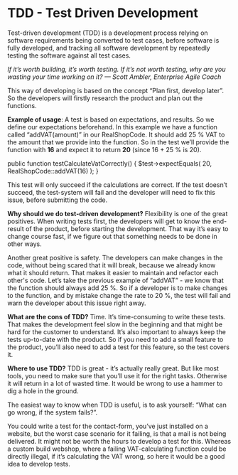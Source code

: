 # TDD - Test Driven Development

Test-driven development (TDD) is a development process relying on software requirements being converted to test cases, before software is fully developed, and tracking all software development by repeatedly testing the software against all test cases.

_If it’s worth building, it’s worth testing. If it’s not worth testing, why are you wasting your time working on it?
— Scott Ambler, Enterprise Agile Coach_

This way of developing is based on the concept “Plan first, develop later”. So the developers will firstly research the product and plan out the functions.  


**Example of usage**:
A test is based on expectations, and results. So we define our expectations beforehand. In this example we have a function called “addVAT(amount)” in our RealShopCode. It should add 25 % VAT to the amount that we provide into the function. 
So in the test we’ll provide the function with **16** and expect it to return **20** (since 16 + 25 % is 20).

public function testCalculateVatCorrectly()
{
    $test->expectEquals(
        20,
        RealShopCode::addVAT(16)
    );
}

This test will only succeed if the calculations are correct. If the test doesn’t succeed, the test-system will fail and the developer will need to fix this issue, before submitting the code.


**Why should we do test-driven development?**
Flexibility is one of the great positives. When writing tests first, the developers will get to know the end-result of the product, before starting the development. 
That way it’s easy to change course fast, if we figure out that something needs to be done in other ways.

Another great positive is safety. The developers can make changes in the code, without being scared that it will break, because we already know what it should return. That makes it easier to maintain and refactor each other's code.
Let’s take the previous example of “addVAT” - we know that the function should always add 25 %. So if a developer is to make changes to the function, and by mistake change the rate to 20 %, the test will fail and warn the developer about this issue right away.


**What are the cons of TDD?** 
Time. It’s time-consuming to write these tests. That makes the development feel slow in the beginning and that might be hard for the customer to understand. 
It’s also important to always keep the tests up-to-date with the product. So if you need to add a small feature to the product, you’ll also need to add a test for this feature, so the test covers it. 


**Where to use TDD?**
TDD is great - it’s actually really great. But like most tools, you need to make sure that you’ll use it for the right tasks. Otherwise it will return in a lot of wasted time. It would be wrong to use a hammer to dig a hole in the ground.

The easiest way to know when TDD is useful, is to ask yourself: “What can go wrong, if the system fails?”. 

You could write a test for the contact-form, you’ve just installed on a website, but the worst case scenario for it failing, is that a mail is not being delivered. It might not be worth the hours to develop a test for this.
Whereas a custom build webshop, where a failing VAT-calculating function could be directly illegal, if it’s calculating the VAT wrong, so here it would be a good idea to develop tests.
